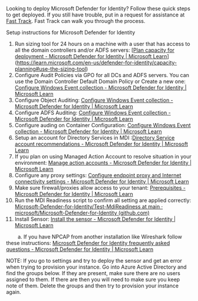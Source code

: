 Looking to deploy Microsoft Defender for Identity? Follow these quick steps to get deployed. If you still have trouble, put in a request for assistance at [Fast Track](http://www.microsoft.com/fasttrack). Fast Track can walk you through the process.

Setup instructions for Microsoft Defender for Identity

1. Run sizing tool for 24 hours on a machine with a user that has access to all the domain controllers and/or ADFS servers: [[Plan capacity for deployment - Microsoft Defender for Identity | Microsoft Learn](https://learn.microsoft.com/en-us/defender-for-identity/capacity-planning#use-the-sizing-tool)](https://learn.microsoft.com/en-us/defender-for-identity/capacity-planning#use-the-sizing-tool)
2. Configure Audit Policies via GPO for all DCs and ADFS servers. You can use the Domain Controller Default Domain Policy or Create a new one: [Configure Windows Event collection - Microsoft Defender for Identity | Microsoft Learn](https://learn.microsoft.com/en-us/defender-for-identity/configure-windows-event-collection#configure-audit-policies)
3. Configure Object Auditing: [Configure Windows Event collection - Microsoft Defender for Identity | Microsoft Learn](https://learn.microsoft.com/en-us/defender-for-identity/configure-windows-event-collection#configure-object-auditing)
4. Configure ADFS Auditing: [Configure Windows Event collection - Microsoft Defender for Identity | Microsoft Learn](https://learn.microsoft.com/en-us/defender-for-identity/configure-windows-event-collection#enable-auditing-on-an-adfs-object)
5. Configure auding on Container Configuration: [Configure Windows Event collection - Microsoft Defender for Identity | Microsoft Learn](https://learn.microsoft.com/en-us/defender-for-identity/configure-windows-event-collection#enable-auditing-on-the-configuration-container)
6. Setup an account for Directory Services in MDI :[Directory Service account recommendations - Microsoft Defender for Identity | Microsoft Learn](https://learn.microsoft.com/en-us/defender-for-identity/directory-service-accounts)
7. If you plan on using Managed Action Account to resolve situation in your environment: [Manage action accounts - Microsoft Defender for Identity | Microsoft Learn](https://learn.microsoft.com/en-us/defender-for-identity/manage-action-accounts)
8. Configure any proxy settings: [Configure endpoint proxy and Internet connectivity settings - Microsoft Defender for Identity | Microsoft Learn](https://learn.microsoft.com/en-us/defender-for-identity/configure-proxy)
9. Make sure firewall/proxies allow access to your tenant: [Prerequisites - Microsoft Defender for Identity | Microsoft Learn](https://learn.microsoft.com/en-us/defender-for-identity/prerequisites#ports)
10. Run the MDI Readiness script to confirm all setting are applied correctly: [Microsoft-Defender-for-Identity/Test-MdiReadiness at main · microsoft/Microsoft-Defender-for-Identity (github.com)](https://github.com/microsoft/Microsoft-Defender-for-Identity/tree/main/Test-MdiReadiness)
11. Install Sensor: [Install the sensor - Microsoft Defender for Identity | Microsoft Learn](https://learn.microsoft.com/en-us/defender-for-identity/install-sensor)

&nbsp;&nbsp;&nbsp;&nbsp;&nbsp;&nbsp;&nbsp; a. If you have NPCAP from another installation like Wireshark follow these instructions: [Microsoft Defender for Identity frequently asked questions - Microsoft Defender for Identity | Microsoft Learn](https://learn.microsoft.com/en-us/defender-for-identity/technical-faq#how-do-i-download-and-install-or-upgrade-the-npcap-driver)

NOTE: If you go to settings and try to deploy the sensor and get an error when trying to provision your instance. Go into Azure Active Directory and find the groups below. If they are present, make sure there are no users assigned to them. If there are then you will need to make sure you keep note of them. Delete the groups and then try to provision your instance again.